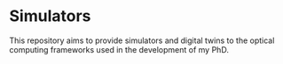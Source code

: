 # Simulators
This repository aims to provide simulators and digital twins to the optical computing frameworks used in the development of my PhD.
